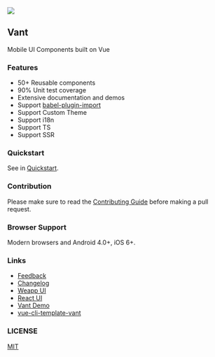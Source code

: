 <div class="van-doc-intro">
  <img class="van-doc-intro__logo" src="//img.yzcdn.cn/public_files/2017/12/18/fd78cf6bb5d12e2a119d0576bedfd230.png">
  <h2>Vant</h2>
  <p>Mobile UI Components built on Vue</p>
</div>
 
### Features

* 50+ Reusable components
* 90% Unit test coverage
* Extensive documentation and demos
* Support [babel-plugin-import](https://github.com/ant-design/babel-plugin-import)
* Support Custom Theme
* Support i18n
* Support TS
* Support SSR

### Quickstart

See in [Quickstart](#/en-US/quickstart).

### Contribution

Please make sure to read the [Contributing Guide](https://github.com/youzan/vant/blob/1.x/.github/CONTRIBUTING.md) before making a pull request.

### Browser Support

Modern browsers and Android 4.0+, iOS 6+.

### Links

* [Feedback](https://github.com/youzan/vant/issues)
* [Changelog](#/en-US/changelog)
* [Weapp UI](https://github.com/youzan/zanui-weapp)
* [React UI](https://www.youzanyun.com/zanui/zent)
* [Vant Demo](https://github.com/youzan/vant-demo)
* [vue-cli-template-vant](https://github.com/youzan/vue-cli-template-vant)

### LICENSE

[MIT](https://zh.wikipedia.org/wiki/MIT%E8%A8%B1%E5%8F%AF%E8%AD%89)
